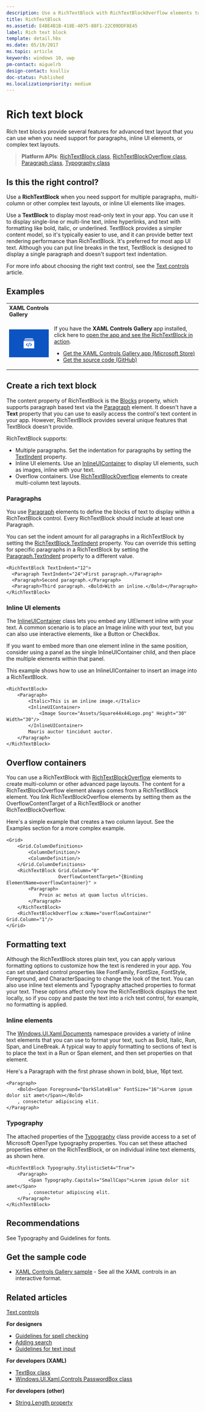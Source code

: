 ```yaml
---
description: Use a RichTextBlock with RichTextBlockOverflow elements to create advanced text layouts.
title: RichTextBlock
ms.assetid: E4BE4B1B-418E-4075-88F1-22C09DDF8E45
label: Rich text block
template: detail.hbs
ms.date: 05/19/2017
ms.topic: article
keywords: windows 10, uwp
pm-contact: miguelrb
design-contact: ksulliv
doc-status: Published
ms.localizationpriority: medium
---
```

# Rich text block

 

Rich text blocks provide several features for advanced text layout that you can use when you need support for paragraphs, inline UI elements, or complex text layouts.

> **Platform APIs**: [RichTextBlock class](/uwp/api/Windows.UI.Xaml.Controls.RichTextBlock), [RichTextBlockOverflow class](/uwp/api/Windows.UI.Xaml.Controls.RichTextBlockOverflow), [Paragraph class](/uwp/api/Windows.UI.Xaml.Documents.Paragraph), [Typography class](/uwp/api/Windows.UI.Xaml.Documents.Typography)

## Is this the right control?

Use a **RichTextBlock** when you need support for multiple paragraphs, multi-column or other complex text layouts, or inline UI elements like images.

Use a **TextBlock** to display most read-only text in your app. You can use it to display single-line or multi-line text, inline hyperlinks, and text with formatting like bold, italic, or underlined. TextBlock provides a simpler content model, so it's typically easier to use, and it can provide better text rendering performance than RichTextBlock. It's preferred for most app UI text. Although you can put line breaks in the text, TextBlock is designed to display a single paragraph and doesn't support text indentation.

For more info about choosing the right text control, see the [Text controls](text-controls.md) article.

## Examples

<table>
<th align="left">XAML Controls Gallery<th>
<tr>
<td><img src="images/xaml-controls-gallery-app-icon-sm.png" alt="XAML controls gallery"></img></td>
<td>
    <p>If you have the <strong style="font-weight: semi-bold">XAML Controls Gallery</strong> app installed, click here to <a href="xamlcontrolsgallery:/item/RichTextBlock">open the app and see the RichTextBlock in action</a>.</p>
    <ul>
    <li><a href="https://www.microsoft.com/store/productId/9MSVH128X2ZT">Get the XAML Controls Gallery app (Microsoft Store)</a></li>
    <li><a href="https://github.com/Microsoft/Xaml-Controls-Gallery">Get the source code (GitHub)</a></li>
    </ul>
</td>
</tr>
</table>

## Create a rich text block

The content property of RichTextBlock is the [Blocks](/uwp/api/windows.ui.xaml.controls.richtextblock.blocks) property, which supports paragraph based text via the [Paragraph](/uwp/api/Windows.UI.Xaml.Documents.Paragraph) element. It doesn't have a **Text** property that you can use to easily access the control's text content in your app. However, RichTextBlock provides several unique features that TextBlock doesn't provide. 

RichTextBlock supports:
- Multiple paragraphs. Set the indentation for paragraphs by setting the [TextIndent](/uwp/api/windows.ui.xaml.controls.richtextblock.textindent) property.
- Inline UI elements. Use an [InlineUIContainer](/uwp/api/Windows.UI.Xaml.Documents.InlineUIContainer) to display UI elements, such as images, inline with your text.
- Overflow containers. Use [RichTextBlockOverflow](/uwp/api/Windows.UI.Xaml.Controls.RichTextBlockOverflow) elements to create multi-column text layouts.

### Paragraphs

You use [Paragraph](/uwp/api/Windows.UI.Xaml.Documents.Paragraph) elements to define the blocks of text to display within a RichTextBlock control. Every RichTextBlock should include at least one Paragraph. 

You can set the indent amount for all paragraphs in a RichTextBlock by setting the [RichTextBlock.TextIndent](/uwp/api/windows.ui.xaml.controls.richtextblock.textindent) property. You can override this setting for specific paragraphs in a RichTextBlock by setting the [Paragraph.TextIndent](/uwp/api/windows.ui.xaml.documents.paragraph.textindent) property to a different value.

```xaml
<RichTextBlock TextIndent="12">
  <Paragraph TextIndent="24">First paragraph.</Paragraph>
  <Paragraph>Second paragraph.</Paragraph>
  <Paragraph>Third paragraph. <Bold>With an inline.</Bold></Paragraph>
</RichTextBlock>
```

### Inline UI elements

The [InlineUIContainer](/uwp/api/Windows.UI.Xaml.Documents.InlineUIContainer) class lets you embed any UIElement inline with your text. A common scenario is to place an Image inline with your text, but you can also use interactive elements, like a Button or CheckBox.

If you want to embed more than one element inline in the same position, consider using a panel as the single InlineUIContainer child, and then place the multiple elements within that panel.

This example shows how to use an InlineUIContainer to insert an image into a RichTextBlock. 

```xaml
<RichTextBlock>
    <Paragraph>
        <Italic>This is an inline image.</Italic>
        <InlineUIContainer>
            <Image Source="Assets/Square44x44Logo.png" Height="30" Width="30"/>
        </InlineUIContainer>
        Mauris auctor tincidunt auctor.
    </Paragraph>
</RichTextBlock>
```

## Overflow containers

You can use a RichTextBlock with [RichTextBlockOverflow](/uwp/api/Windows.UI.Xaml.Controls.RichTextBlockOverflow) elements to create multi-column or other advanced page layouts. The content for a RichTextBlockOverflow element always comes from a RichTextBlock element. You link RichTextBlockOverflow elements by setting them as the OverflowContentTarget of a RichTextBlock or another RichTextBlockOverflow.

Here's a simple example that creates a two column layout. See the Examples section for a more complex example.

```xaml
<Grid>
    <Grid.ColumnDefinitions>
        <ColumnDefinition/>
        <ColumnDefinition/>
    </Grid.ColumnDefinitions>
    <RichTextBlock Grid.Column="0" 
                   OverflowContentTarget="{Binding ElementName=overflowContainer}" >
        <Paragraph>
            Proin ac metus at quam luctus ultricies.
        </Paragraph>
    </RichTextBlock>
    <RichTextBlockOverflow x:Name="overflowContainer" Grid.Column="1"/>
</Grid>
```

## Formatting text

Although the RichTextBlock stores plain text, you can apply various formatting options to customize how the text is rendered in your app. You can set standard control properties like FontFamily, FontSize, FontStyle, Foreground, and CharacterSpacing to change the look of the text. You can also use inline text elements and Typography attached properties to format your text. These options affect only how the RichTextBlock displays the text locally, so if you copy and paste the text into a rich text control, for example, no formatting is applied.

### Inline elements

The [Windows.UI.Xaml.Documents](/uwp/api/Windows.UI.Xaml.Documents) namespace provides a variety of inline text elements that you can use to format your text, such as Bold, Italic, Run, Span, and LineBreak. A typical way to apply formatting to sections of text is to place the text in a Run or Span element, and then set properties on that element.

Here's a Paragraph with the first phrase shown in bold, blue, 16pt text.

```xaml
<Paragraph>
    <Bold><Span Foreground="DarkSlateBlue" FontSize="16">Lorem ipsum dolor sit amet</Span></Bold>
    , consectetur adipiscing elit.
</Paragraph>
```

### Typography

The attached properties of the [Typography](/uwp/api/Windows.UI.Xaml.Documents.Typography) class provide access to a set of Microsoft OpenType typography properties. You can set these attached properties either on the RichTextBlock, or on individual inline text elements, as shown here.

```xaml
<RichTextBlock Typography.StylisticSet4="True">
    <Paragraph>
        <Span Typography.Capitals="SmallCaps">Lorem ipsum dolor sit amet</Span>
        , consectetur adipiscing elit.
    </Paragraph>
</RichTextBlock>
```

## Recommendations

See Typography and Guidelines for fonts.

## Get the sample code

- [XAML Controls Gallery sample](https://github.com/Microsoft/Xaml-Controls-Gallery) - See all the XAML controls in an interactive format.

## Related articles

[Text controls](text-controls.md)

**For designers**
- [Guidelines for spell checking](text-controls.md)
- [Adding search](/previous-versions/windows/apps/hh465231(v=win.10))
- [Guidelines for text input](text-controls.md)

**For developers (XAML)**
- [TextBox class](/uwp/api/Windows.UI.Xaml.Controls.TextBox)
- [Windows.UI.Xaml.Controls PasswordBox class](/uwp/api/Windows.UI.Xaml.Controls.PasswordBox)


**For developers (other)**
- [String.Length property](/dotnet/api/system.string.length)

